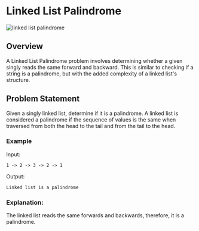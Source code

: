 # Linked List Palindrome

![linked list palindrome](https://i.imgur.com/Ws4MoDI.png)

## Overview

A Linked List Palindrome problem involves determining whether a given singly reads the same forward and backward. This is similar to checking if a string is a palindrome, but with the added complexity of a linked list's structure.

## Problem Statement

Given a singly linked list, determine if it is a palindrome. A linked list is considered a palindrome if the sequence of values is the same when traversed from both the head to the tail and from the tail to the head.

### Example

Input:
```
1 -> 2 -> 3 -> 2 -> 1
```
Output:
```
Linked list is a palindrome
```

### Explanation:

The linked list reads the same forwards and backwards, therefore, it is a palindrome.